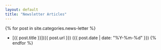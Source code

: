 ```yaml
---
layout: default
title: "Newsletter Articles"
---
```


{% for post in site.categories.news-letter %}
- [{{ post.title }}]({{ post.url }}) ({{ post.date | date: "%Y-%m-%d" }})
{% endfor %}
